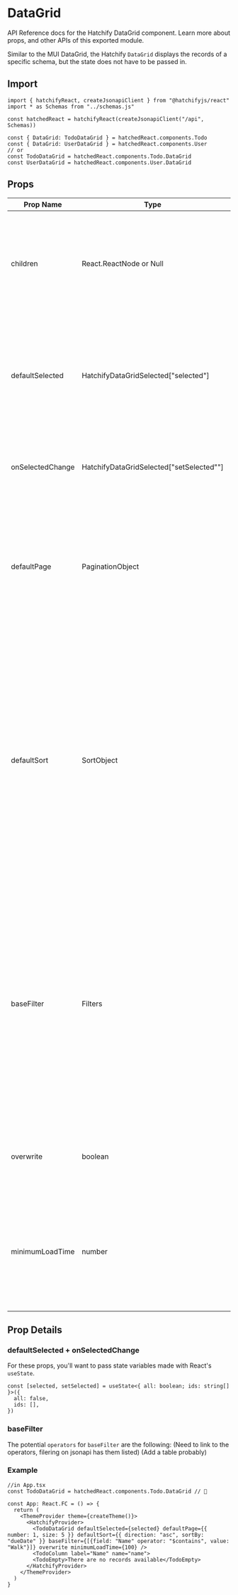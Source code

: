 # DataGrid

API Reference docs for the Hatchify DataGrid component. Learn more about props, and other APIs of this exported module.

Similar to the MUI DataGrid, the Hatchify `DataGrid` displays the records of a specific schema, but the state does not have to be passed in.

## Import

```tsx
import { hatchifyReact, createJsonapiClient } from "@hatchifyjs/react"
import * as Schemas from "../schemas.js"

const hatchedReact = hatchifyReact(createJsonapiClient("/api", Schemas))

const { DataGrid: TodoDataGrid } = hatchedReact.components.Todo
const { DataGrid: UserDataGrid } = hatchedReact.components.User
// or
const TodoDataGrid = hatchedReact.components.Todo.DataGrid
const UserDataGrid = hatchedReact.components.User.DataGrid
```

## Props

| Prop Name        | Type                                     | Default | Description                                                                                                                                                                                                                                                                                     |
| ---------------- | ---------------------------------------- | ------- | ----------------------------------------------------------------------------------------------------------------------------------------------------------------------------------------------------------------------------------------------------------------------------------------------- |
| children         | React.ReactNode or Null                  | -       | While `DataGrid` can contain no children, typically we'll use hatchify's `Column` or `EmptyList` as children for this component.                                                                                                                                                                |
| defaultSelected  | HatchifyDataGridSelected["selected"]     | -       | This is the current state of column selection. To maintain it on the level this component is rendered pass the 'selected' state here.                                                                                                                                                           |
| onSelectedChange | HatchifyDataGridSelected["setSelected""] | -       | Pass the set function in order to update the current state into his prop.                                                                                                                                                                                                                       |
| defaultPage      | PaginationObject                         | -       | This object accepts a `number` and `size` variable. `number` is the page of information the `DataGrid` will start on. `size` is the number of rows shown on each page.                                                                                                                          |
| defaultSort      | SortObject                               | -       | This object accepts a `direction` and `sortBy` variable. `direction` can be either `asc` for ascending order, or `desc` for descending order. `sortBy` accepts the the key of any of the `DataGrid` columns, such as 'Name' or 'dueDate'. If given a non-matching key no records will be found. |
| baseFilter       | Filters                                  | -       | This object accepts a variety of different Filter shapes. One being an array of objects, a `FilterArray`, that contains a `field`, the column to filter, the `operator`, to determine the type of filter, and `value` is the the value we're comparing column data against for filtering.       |
| overwrite        | boolean                                  | -       | If `true` only provided `Column` children will render rather than the `DataGrid`.                                                                                                                                                                                                               |
| minimumLoadTime  | number                                   | -       | Set a minimum load time in ms that it takes for the prop to render. For some views a fast load time may appear to flicker too much                                                                                                                                                              |

## Prop Details

### defaultSelected + onSelectedChange

For these props, you'll want to pass state variables made with React's `useState`.

```tsx
const [selected, setSelected] = useState<{ all: boolean; ids: string[] }>({
  all: false,
  ids: [],
})
```

### baseFilter

The potential `operators` for `baseFilter` are the following:
(Need to link to the operators, filering on jsonapi has them listed)
(Add a table probably)

### Example

```tsx
//in App.tsx
const TodoDataGrid = hatchedReact.components.Todo.DataGrid // 👀

const App: React.FC = () => {
  return (
    <ThemeProvider theme={createTheme()}>
      <HatchifyProvider>
        <TodoDataGrid defaultSelected={selected} defaultPage={{ number: 1, size: 5 }} defaultSort={{ direction: "asc", sortBy: "dueDate" }} baseFilter={[{field: "Name" operator: "$contains", value: "Walk"}]} overwrite minimumLoadTime={100} />
        <TodoColumn label="Name" name="name">
        <TodoEmpty>There are no records available</TodoEmpty>
      </HatchifyProvider>
    </ThemeProvider>
  )
}
```
